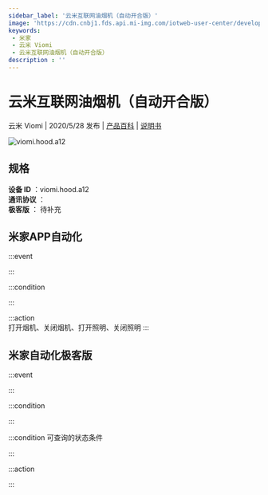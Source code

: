 ```yaml
---
sidebar_label: '云米互联网油烟机（自动开合版）'
image: 'https://cdn.cnbj1.fds.api.mi-img.com/iotweb-user-center/developer_1678871037747xDpHtMgp.png?GalaxyAccessKeyId=AKVGLQWBOVIRQ3XLEW&Expires=9223372036854775807&Signature=QExFD630/q7MjZ03KVaKlc9QS9U='
keywords: 
 - 米家
 - 云米 Viomi
 - 云米互联网油烟机（自动开合版）
description : ''
---
```

# 云米互联网油烟机（自动开合版）

云米 Viomi | 2020/5/28 发布 | [产品百科](https://home.mi.com/webapp/content/baike/product/index.html?model=viomi.hood.a12/) | [说明书](https://home.mi.com/views/introduction.html?model=viomi.hood.a12&region=cn)

![viomi.hood.a12](https://cdn.cnbj1.fds.api.mi-img.com/iotweb-user-center/developer_1678871037747xDpHtMgp.png?GalaxyAccessKeyId=AKVGLQWBOVIRQ3XLEW&Expires=9223372036854775807&Signature=QExFD630/q7MjZ03KVaKlc9QS9U=)

## 规格  
> 
**设备 ID** ：viomi.hood.a12  
**通讯协议** ：  
**极客版**  ： 待补充 


## 米家APP自动化  

:::event  

:::

:::condition  

:::

:::action   
打开烟机、关闭烟机、打开照明、关闭照明
:::

## 米家自动化极客版  

:::event  

:::

:::condition  

:::

:::condition 可查询的状态条件  

:::

:::action  

:::

        
